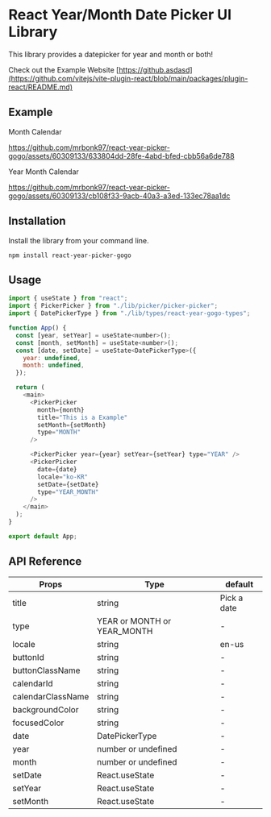 # React Year/Month Date Picker UI Library

This library provides a datepicker for year and month or both!

Check out the Example Website [https://github.asdasd](https://github.com/vitejs/vite-plugin-react/blob/main/packages/plugin-react/README.md)

## Example

Month Calendar

https://github.com/mrbonk97/react-year-picker-gogo/assets/60309133/633804dd-28fe-4abd-bfed-cbb56a6de788

Year Month Calendar

https://github.com/mrbonk97/react-year-picker-gogo/assets/60309133/cb108f33-9acb-40a3-a3ed-133ec78aa1dc

## Installation

Install the library from your command line.

```shell
npm install react-year-picker-gogo
```

## Usage

```js
import { useState } from "react";
import { PickerPicker } from "./lib/picker/picker-picker";
import { DatePickerType } from "./lib/types/react-year-gogo-types";

function App() {
  const [year, setYear] = useState<number>();
  const [month, setMonth] = useState<number>();
  const [date, setDate] = useState<DatePickerType>({
    year: undefined,
    month: undefined,
  });

  return (
    <main>
      <PickerPicker
        month={month}
        title="This is a Example"
        setMonth={setMonth}
        type="MONTH"
      />

      <PickerPicker year={year} setYear={setYear} type="YEAR" />
      <PickerPicker
        date={date}
        locale="ko-KR"
        setDate={setDate}
        type="YEAR_MONTH"
      />
    </main>
  );
}

export default App;
```

## API Reference

| Props             | Type                        | default     |
| ----------------- | --------------------------- | ----------- |
| title             | string                      | Pick a date |
| type              | YEAR or MONTH or YEAR_MONTH | -           |
| locale            | string                      | en-us       |
| buttonId          | string                      | -           |
| buttonClassName   | string                      | -           |
| calendarId        | string                      | -           |
| calendarClassName | string                      | -           |
| backgroundColor   | string                      | -           |
| focusedColor      | string                      | -           |
| date              | DatePickerType              | -           |
| year              | number or undefined         | -           |
| month             | number or undefined         | -           |
| setDate           | React.useState              | -           |
| setYear           | React.useState              | -           |
| setMonth          | React.useState              | -           |
